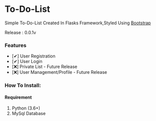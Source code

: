 # To-Do-List

Simple To-Do-List Created In Flasks Framework,Styled Using [Bootstrap](https://getbootstrap.com)

Release : 0.0.1v

### Features 

- [✔] User Registration
- [✔] User Login 
- [❌] Private List - Future Release
- [❌] User Management/Profile - Future Release

### How To Install:

#### Requirement
1. Python (3.6+)
2. MySql Database
